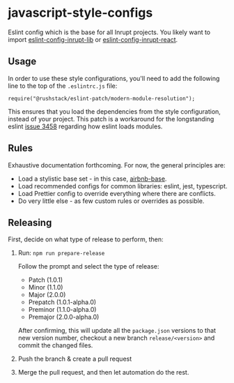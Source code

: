 # javascript-style-configs

Eslint config which is the base for all Inrupt projects. You likely want to
import [eslint-config-inrupt-lib](./eslint-config-inrupt-lib) or
[eslint-config-inrupt-react](./eslint-config-inrupt-react).

## Usage

In order to use these style configurations, you'll need to add the following
line to the top of the `.eslintrc.js` file:

```
require("@rushstack/eslint-patch/modern-module-resolution");
```

This ensures that you load the dependencies from the style configuration,
instead of your project. This patch is a workaround for the longstanding eslint
[issue 3458](https://github.com/eslint/eslint/issues/3458) regarding how eslint
loads modules.

## Rules

Exhaustive documentation forthcoming. For now, the general principles are:

- Load a stylistic base set - in this case,
  [airbnb-base](https://www.npmjs.com/package/eslint-config-airbnb-base).
- Load recommended configs for common libraries: eslint, jest, typescript.
- Load Prettier config to override everything where there are conflicts.
- Do very little else - as few custom rules or overrides as possible.

## Releasing

First, decide on what type of release to perform, then:

1. Run: `npm run prepare-release`

   Follow the prompt and select the type of release:

   - Patch (1.0.1)
   - Minor (1.1.0)
   - Major (2.0.0)
   - Prepatch (1.0.1-alpha.0)
   - Preminor (1.1.0-alpha.0)
   - Premajor (2.0.0-alpha.0)

   After confirming, this will update all the `package.json` versions to that new version number,
   checkout a new branch `release/<version>` and commit the changed files.

2. Push the branch & create a pull request

3. Merge the pull request, and then let automation do the rest.
